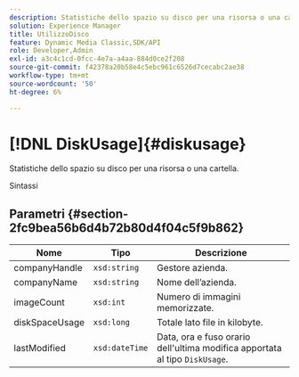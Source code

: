 ```yaml
---
description: Statistiche dello spazio su disco per una risorsa o una cartella.
solution: Experience Manager
title: UtilizzoDisco
feature: Dynamic Media Classic,SDK/API
role: Developer,Admin
exl-id: a3c4c1cd-0fcc-4e7a-a4aa-884d0ce2f208
source-git-commit: f42378a20b58e4c5ebc961c6526d7cecabc2ae38
workflow-type: tm+mt
source-wordcount: '50'
ht-degree: 6%

---
```


# [!DNL DiskUsage]{#diskusage}

Statistiche dello spazio su disco per una risorsa o una cartella.

Sintassi

## Parametri {#section-2fc9bea56b6d4b72b80d4f04c5f9b862}

| Nome | Tipo | Descrizione |
|---|---|---|
| companyHandle | `xsd:string` | Gestore azienda. |
| companyName | `xsd:string` | Nome dell’azienda. |
| imageCount | `xsd:int` | Numero di immagini memorizzate. |
| diskSpaceUsage | `xsd:long` | Totale lato file in kilobyte. |
| lastModified | `xsd:dateTime` | Data, ora e fuso orario dell&#39;ultima modifica apportata al tipo `DiskUsage`. |
